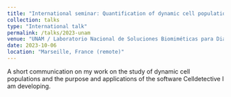 ```yaml
---
title: "International seminar: Quantification of dynamic cell populations"
collection: talks
type: "International talk"
permalink: /talks/2023-unam
venue: "UNAM / Laboratorio Nacional de Soluciones Biomiméticas para Diagnóstico y Terapia (LaNSBioDyT)"
date: 2023-10-06
location: "Marseille, France (remote)"
---
```


A short communication on my work on the study of dynamic cell populations and the purpose and applications of the software Celldetective I am developing. 
